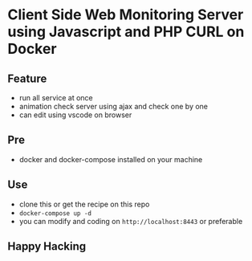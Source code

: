 # Client Side Web Monitoring Server using Javascript and PHP CURL on Docker

## Feature
* run all service at once
* animation check server using ajax and check one by one
* can edit using vscode on browser

## Pre
* docker and docker-compose installed on your machine

## Use
* clone this or get the recipe on this repo
* `docker-compose up -d`
* you can modify and coding on `http://localhost:8443` or preferable

## Happy Hacking
